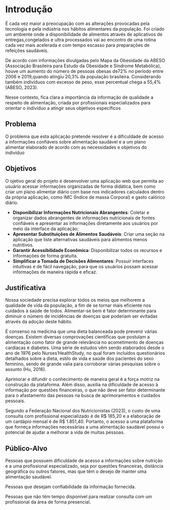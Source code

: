 # Introdução

  É cada vez maior a preocupação com as alterações provocadas pela tecnologia e pela indústria nos hábitos alimentares da população. Foi criado um ambiente onde a disponibilidade de alimentos através de aplicativos de entregas,congelados e ultra processados vai ao encontro de uma rotina cada vez mais acelerada e com tempo escasso para preparações de refeições saudáveis.
 
  De acordo com informações divulgadas pelo Mapa da Obesidade da ABESO (Associação Brasileira para Estudo da Obesidade e Síndrome Metabólica), houve um aumento do número de pessoas obesas de72% no período entre 2006 e 2019,quando atingiu 20,3% da população brasileira. Considerando também indivíduos com excesso de peso, esse percentual chega a 55,4% (ABESO, 2023).

  Nesse contexto, fica clara a importância da informação de qualidade a respeito de alimentação, criada por profissionais especializados para orientar o
indivíduo a atingir seus objetivos específicos

## Problema
O problema que esta aplicação pretende resolver é a dificuldade de acesso a informações confiáveis sobre alimentação saudável e a um plano alimentar elaborado de acordo com as necessidades e objetivos do indivíduo

## Objetivos
O ojetivo geral do projeto é desenvolver uma aplicação web que permita ao usuário acessar informações organizadas de forma didática, bem como criar um plano alimentar diário com base nos indicadores calculados dentro da própria aplicação, como IMC (Índice de massa Corporal) e gasto calórico diário. 

<ul>
<li><strong>Disponibilizar Informações Nutricionais Abrangentes</strong>: Coletar e organizar dados abrangentes de informações nutricionais de fontes confiáveis e apresentar as informações diretamente aos usuários por meio da interface da aplicação; 
</li>
<li><strong>Apresentar Substituições de Alimentos Saudáveis</strong>:  Criar uma seção na aplicação que liste alternativas saudáveis para alimentos menos nutritivos. </li>
<li><strong>Garantir Acessibilidade Econômica</strong>: Disponibilizar todos os recursos e informações de forma gratuita.</li>
<li><strong>Simplificar a Tomada de Decisões Alimentares</strong>: Possuir interfaces intuitivas e de fácil navegação, para que os usuários possam acessar informações de maneira rápida e eficaz.</li>
</ul>

## Justificativa
Nossa sociedade precisa explorar todos os meios que melhorem a qualidade de vida da população, a fim de se tornar mais eficiente nos cuidados à saúde de todos. Alimentar-se bem é fator determinante para diminuir o número de incidências de doenças que poderiam ser evitadas através da adoção deste hábito. 

É consenso na medicina que uma dieta balanceada pode prevenir várias doenças. Existem diversas comprovações científicas que postulam a alimentação como fator de grande relevância no acometimento de doenças cardíacas e diabetes. Uma série de estudos vêm sendo elaborados desde o ano de 1976 pelo Nurses’HealthStudy, no qual foram incluídos questionários detalhados sobre a dieta, estilo de vida e saúde dos pacientes do sexo feminino, sendo de grande valia para corroborar várias pesquisas sobre o assunto (Hu, 2016).

Aprimorar e difundir o conhecimento de maneira geral é a força motriz na construção da plataforma. Além disso, auxilia na dificuldade de acesso à informação por questões financeiras, o que não deve ser fator determinante para o afastamento das pessoas na busca de aprimoramentos e cuidados pessoais.

Segundo a Federação Nacional dos Nutricionistas (2023), o custo de uma consulta com profissional especializado é de R$ 185,20 e a elaboração de um cardápio mensal é de R$ 1.851,40. Portanto, o acesso a uma plataforma que forneça informações necessárias a uma alimentação saudável possui o potencial de ajudar a melhorar a vida de muitas pessoas. 


## Público-Alvo
Pessoas que possuem dificuldade de acesso a informações sobre nutrição e a uma profissional especializado, seja por questões financeiras, distância geográfica ou outros fatores, mas que têm o desejo de manter uma alimentação saudável.

Pessoas que desejam confiabilidade da informação fornecida.

Pessoas que não têm tempo disponível para realizar consulta com um profissional da área de forma presencial. 


